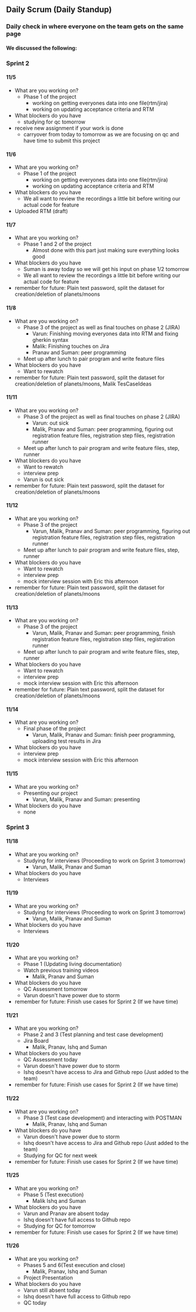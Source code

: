 ## Daily Scrum (Daily Standup)

### Daily check in where everyone on the team gets on the same page

#### We discussed the following:

### Sprint 2
#### 11/5 
- What are you working on?
     - Phase 1 of the project
        - working on getting everyones data into one file(rtm/jira)
        - working on updating acceptance criteria and RTM
- What blockers do you have  
     - studying for qc tomorrow
- receive new assignment if your work is done
     - carryover from today to tomorrow as we are focusing on qc and have time to submit this project

#### 11/6
- What are you working on?
     - Phase 1 of the project
        - working on getting everyones data into one file(rtm/jira)
        - working on updating acceptance criteria and RTM
- What blockers do you have  
     - We all want to review the recordings a little bit before writing our actual code for feature
- Uploaded RTM (draft)

#### 11/7
- What are you working on?
     - Phase 1 and 2 of the project
        - Almost done with this part just making sure everything looks good
- What blockers do you have
     - Suman is away today so we will get his input on phase 1/2 tomorrow 
     - We all want to review the recordings a little bit before writing our actual code for feature
- remember for future: Plain text password, split the dataset for creation/deletion of planets/moons

#### 11/8
- What are you working on?
     - Phase 3 of the project as well as final touches on phase 2 (JIRA)
          - Varun: Finishing moving everyones data into RTM and fixing gherkin syntax
          - Malik: Finishing touches on Jira
          - Pranav and Suman: peer programming
     - Meet up after lunch to pair program and write feature files
- What blockers do you have
     - Want to rewatch  
- remember for future: Plain text password, split the dataset for creation/deletion of planets/moons, Malik TesCaseIdeas

#### 11/11
- What are you working on?
     - Phase 3 of the project as well as final touches on phase 2 (JIRA)
          - Varun: out sick
          - Malik, Pranav and Suman: peer programming, figuring out registration feature files, registration step files, registration runner
     - Meet up after lunch to pair program and write feature files, step, runner
- What blockers do you have
     - Want to rewatch
     - interview prep
     - Varun is out sick
- remember for future: Plain text password, split the dataset for creation/deletion of planets/moons

#### 11/12
- What are you working on?
     - Phase 3 of the project
          - Varun, Malik, Pranav and Suman: peer programming, figuring out registration feature files, registration step files, registration runner
     - Meet up after lunch to pair program and write feature files, step, runner
- What blockers do you have
     - Want to rewatch
     - interview prep
     - mock interview session with Eric this afternoon
- remember for future: Plain text password, split the dataset for creation/deletion of planets/moons

#### 11/13
- What are you working on?
     - Phase 3 of the project
          - Varun, Malik, Pranav and Suman: peer programming, finish registration feature files, registration step files, registration runner
     - Meet up after lunch to pair program and write feature files, step, runner
- What blockers do you have
     - Want to rewatch
     - interview prep
     - mock interview session with Eric this afternoon
- remember for future: Plain text password, split the dataset for creation/deletion of planets/moons

#### 11/14
- What are you working on?
     - Final phase of the project
          - Varun, Malik, Pranav and Suman: finish peer programming, uploading test results in Jira
- What blockers do you have
     - interview prep
     - mock interview session with Eric this afternoon

#### 11/15
- What are you working on?
     - Presenting our project
          - Varun, Malik, Pranav and Suman: presenting
- What blockers do you have
     - none

### Sprint 3

#### 11/18
- What are you working on?
     - Studying for interviews (Proceeding to work on Sprint 3 tomorrow)
          - Varun, Malik, Pranav and Suman
- What blockers do you have
     - Interviews

#### 11/19
- What are you working on?
     - Studying for interviews (Proceeding to work on Sprint 3 tomorrow)
          - Varun, Malik, Pranav and Suman
- What blockers do you have
     - Interviews

#### 11/20
- What are you working on?
     - Phase 1 (Updating living documentation)
     - Watch previous training videos 
          - Malik, Pranav and Suman
- What blockers do you have
     - QC Assessment tomorrow
     - Varun doesn't have power due to storm
- remember for future: Finish use cases for Sprint 2 (If we have time)

#### 11/21
- What are you working on?
     - Phase 2 and 3 (Test planning and test case development)
     - Jira Board  
          - Malik, Pranav, Ishq and Suman
- What blockers do you have
     - QC Assessment today
     - Varun doesn't have power due to storm
     - Ishq doesn't have access to Jira and Github repo (Just added to the team)
- remember for future: Finish use cases for Sprint 2 (If we have time)

#### 11/22
- What are you working on?
     - Phase 3 (Test case development) and interacting with POSTMAN
          - Malik, Pranav, Ishq and Suman
- What blockers do you have
     - Varun doesn't have power due to storm
     - Ishq doesn't have access to Jira and Github repo (Just added to the team)
     - Studying for QC for next week
- remember for future: Finish use cases for Sprint 2 (If we have time)

#### 11/25
- What are you working on?
     - Phase 5 (Test execution)
          - Malik Ishq and Suman
- What blockers do you have
     - Varun and Pranav are absent today
     - Ishq doesn't have full access to Github repo
     - Studying for QC for tomorrow
- remember for future: Finish use cases for Sprint 2 (If we have time)

#### 11/26
- What are you working on?
     - Phases 5 and 6(Test execution and close)
          - Malik, Pranav, Ishq and Suman
     - Project Presentation
- What blockers do you have
     - Varun still absent today
     - Ishq doesn't have full access to Github repo
     - QC today
